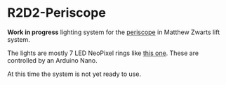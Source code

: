 # R2D2-Periscope
**Work in progress** lighting system for the [periscope](https://www.thingiverse.com/thing:3752279) in Matthew Zwarts lift system.

The lights are mostly 7 LED NeoPixel rings like [this one](https://www.amazon.com/gp/product/B0105VMT4S/ref=ppx_yo_dt_b_asin_title_o00_s00?ie=UTF8&psc=1).  These are controlled by an Arduino Nano.

At this time the system is not yet ready to use.